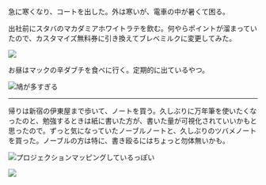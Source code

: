 急に寒くなり、コートを出した。外は寒いが、電車の中が暑くて困る。

出社前にスタバのマカダミアホワイトラテを飲む。何やらポイントが溜まっていたので、カスタマイズ無料券に引き換えてブレベミルクに変更してみた。

![](https://photos.old.apkas.net/medium/202411/20241106-095912.webp)

お昼はマックの辛ダブチを食べに行く。定期的に出ているやつ。

![鳩が多すぎる](https://photos.old.apkas.net/medium/202411/20241106-131656.webp)

---

帰りは新宿の伊東屋まで歩いて、ノートを買う。久しぶりに万年筆を使いたくなったのと、勉強するときは紙に書いた方が、書いた量が可視化されていいかもと思ったので。ずっと気になっていたノーブルノートと、久しぶりのツバメノートを買った。ノーブルの方は特に、書き殴るにはちょっと勿体無いかも。

![プロジェクションマッピングしているっぽい](https://photos.old.apkas.net/medium/202411/20241106-173110.webp)

![](https://photos.old.apkas.net/medium/202411/20241106-181521.webp)
